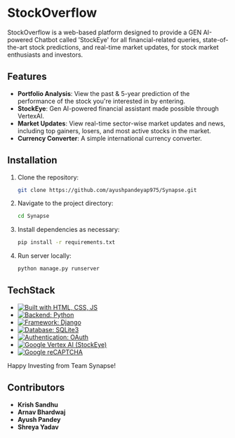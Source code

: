 # StockOverflow

StockOverflow is a web-based platform designed to provide a GEN AI-powered Chatbot called 'StockEye' for all financial-related queries, state-of-the-art stock predictions, and real-time market updates, for stock market enthusiasts and investors.

## Features

- **Portfolio Analysis**: View the past & 5-year prediction of the performance of the stock you're interested in by entering.
- **StockEye**: Gen AI-powered financial assistant made possible through VertexAI.
- **Market Updates**: View real-time sector-wise market updates and news, including top gainers, losers, and most active stocks in the market.
- **Currency Converter**: A simple international currency converter.

## Installation

1. Clone the repository:
   ```sh
   git clone https://github.com/ayushpandeyap975/Synapse.git
   ```
2. Navigate to the project directory:
   ```sh
   cd Synapse
   ```
3. Install dependencies as necessary:
   ```sh
   pip install -r requirements.txt
   ```
4. Run server locally:
   ```sh
   python manage.py runserver
   ```

## TechStack

* [![Built with HTML, CSS, JS](https://img.shields.io/badge/Built_with-HTML%2C_CSS%2C_JS-blue?logo=html5)](https://developer.mozilla.org/en-US/docs/Web/HTML)
* [![Backend: Python](https://img.shields.io/badge/Backend-Python-blue?logo=python)](https://www.python.org/)
* [![Framework: Django](https://img.shields.io/badge/Framework-Django-green?logo=django)](https://www.djangoproject.com/)
* [![Database: SQLite3](https://img.shields.io/badge/Database-SQLite3-lightgrey?logo=sqlite)](https://www.sqlite.org/)
* [![Authentication: OAuth](https://img.shields.io/badge/Authentication-OAuth-yellow?logo=oauth)](https://oauth.net/)
* [![Google Vertex AI (StockEye)](https://img.shields.io/badge/AI-Google_Vertex_AI-orange?logo=googlecloud)](https://cloud.google.com/vertex-ai)
* [![Google reCAPTCHA](https://img.shields.io/badge/Security-Google_reCAPTCHA-red?logo=google)](https://www.google.com/recaptcha/about/)


Happy Investing from Team Synapse!  

## Contributors

- **Krish Sandhu**
- **Arnav Bhardwaj**
- **Ayush Pandey**
- **Shreya Yadav**

